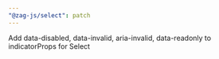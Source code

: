 ```yaml
---
"@zag-js/select": patch
---
```


Add data-disabled, data-invalid, aria-invalid, data-readonly to indicatorProps for Select
